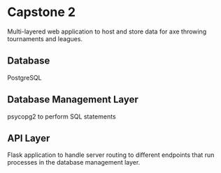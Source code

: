 # Capstone 2
Multi-layered web application to host and store data for axe throwing tournaments and leagues.
## Database
PostgreSQL
## Database Management Layer
psycopg2 to perform SQL statements
## API Layer
Flask application to handle server routing to different endpoints that run processes in the database management layer.
